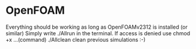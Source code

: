 # OpenFOAM

Everything should be working as long as OpenFOAMv2312 is installed (or similar)
Simply write ./Allrun in the terminal. If access is denied use chmod +x ...(command)
./Allclean clean previous simulations :-)

